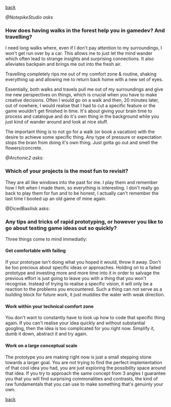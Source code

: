 [back](thinking)

*@NotepikeStudio asks*
### How does having walks in the forest help you in gamedev? And travelling?

I need long walks where, even if I don't pay attention to my surroundings, I won't get run over by a car. This allows me to just let the mind wander which often lead to strange insights and surprising connections. It also alleviates backpain and brings me out into the fresh air.

Travelling completely rips me out of my comfort zone & routine, shaking everything up and allowing me to return back home with a new set of eyes.

Essentially, both walks and travels pull me out of my surroundings and give me new perspectives on things, which is crucial when you have to make creative decisions. Often I would go on a walk and then, 20 minutes later, out of nowhere, I would realise that I had to cut a specific feature or the game wouldn't get finished in time. It's about giving your brain time to process and catalogue and do it's own thing in the background while you just kind of wander around and look at nice stuff.

The important thing is to not go for a walk (or book a vacation) with the desire to achieve some specific thing. Any type of pressure or expectation stops the brain from doing it's own thing. Just gotta go out and smell the flowers/concrete.

*@Archonic2 asks:*
### Which of your projects is the most fun to revisit?

They are all like windows into the past for me. I play them and remember how I felt when I made them, so everything is interesting. I don't really go back to play them for fun and to be honest, I actually can't remember the last time I booted up an old game of mine again.

@DicedBasilisk asks:
### Any tips and tricks of rapid prototyping, or however you like to go about testing game ideas out so quickly?

Three things come to mind immediatly:

#### Get comfortable with failing
If your prototype isn't doing what you hoped it would, throw it away. Don't be too precious about specific ideas or approaches. Holding on to a failed prototype and investing more and more time into it in order to salvage the previous effort is just going to leave you with a thing that you won't recognise. Instead of trying to realise a specific vision, it will only be a reaction to the problems you encountered. Such a thing can not serve as a building block for future work, it just muddies the water with weak direction.

#### Work within your technical comfort zone
You don't want to constantly have to look up how to code that specific thing again. If you can't realise your idea quickly and without substantial googling, then the idea is too complicated for you right now. Simplify it, dumb it down, abstract it and try again. 

#### Work on a large conceptual scale
The prototype you are making right now is just a small stepping stone towards a larger goal. You are not trying to find the perfect implementation of that cool idea you had, you are just exploring the possibility space around that idea. If you try to approach the same concept from 3 angles I guarantee you that you will find surprising commonalities and contrasts, the kind of raw fundamentals that you can use to make something that's genuinly your own.

[back](thinking)

